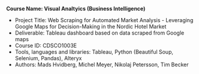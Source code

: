 **Course Name: Visual Analtyics (Business Intelligence)**
* Project Title: Web Scraping for Automated Market Analysis - Leveraging Google Maps for Decision-Making in the Nordic Hotel Market 
* Deliverable: Tableau dashboard based on data scraped from Google maps
* Course ID: CDSCO1003E
* Tools, languages and libraries: Tableau, Python (Beautiful Soup, Selenium, Pandas), Alteryx
* Authors: Mads Hvidberg, Michel Meyer, Nikolaj Petersson, Tim Becker